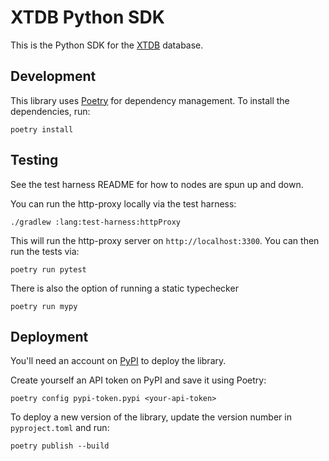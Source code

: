 # XTDB Python SDK

This is the Python SDK for the [XTDB](https://xtdb.com) database.


## Development

This library uses [Poetry](https://python-poetry.org/) for dependency management. 
To install the dependencies, run:

```shell
poetry install
```


## Testing

See the test harness README for how to nodes are spun up and down.

You can run the http-proxy locally via the test harness:

`./gradlew :lang:test-harness:httpProxy`

This will run the http-proxy server on `http://localhost:3300`.
You can then run the tests via:

```shell
poetry run pytest
```

There is also the option of running a static typechecker
```shell
poetry run mypy
```

## Deployment

You'll need an account on [PyPI](https://pypi.org) to deploy the library.

Create yourself an API token on PyPI and save it using Poetry:

```shell
poetry config pypi-token.pypi <your-api-token>
```

To deploy a new version of the library, update the version number in `pyproject.toml` and run:

```shell
poetry publish --build
```
